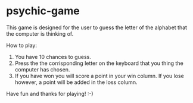 # psychic-game

This game is designed for the user to guess the letter of the alphabet that the computer is thinking of.

How to play:

1. You have 10 chances to guess.
2. Press the the corrisponding letter on the keyboard that you thing the computer has chosen.
3. If you have won you will score a point in your win column. If you lose however, a point will be added in the loss column.

Have fun and thanks for playing! :-) 